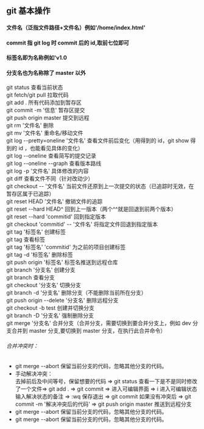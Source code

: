 
## git 基本操作

#### 文件名（泛指文件路径+文件名）例如'/home/index.html'

#### commit 指 git log 时 commit 后的 id,取前七位即可

#### 标签名即为名称例如'v1.0

#### 分支名也为名称除了 master 以外

git status 查看当前状态  
git fetch/git pull 拉取代码  
git add . 所有代码添加到暂存区  
git commit -m '信息' 暂存区提交  
git push origin master 提交到远程  
git rm '文件名' 删除  
git mv '文件名' 重命名/移动文件  
git log --pretty=oneline '文件名' 查看文件前后变化（用得到的 id，git show 得到的 id ，也能看见具体的变化）  
git log --oneline 查看简写的提交记录  
git log --oneline --graph 查看版本路线  
git log -p '文件名' 具体修改的内容  
git diff 查看文件不同（针对改动少）  
git checkout -- '文件名' 当前文件还原到上一次提交的状态（已追踪时无效，在暂存区属于已追踪）  
git reset HEAD '文件名' 撤销文件的追踪  
git reset --hard HEAD^ 回到上一版本（两个^^就是回退到前两个版本）  
git reset --hard 'commitid' 回到指定版本  
git checkout 'commitid' -- '文件名' 将指定文件回退到指定版本  
git tag '标签名' 创建标签  
git tag 查看标签  
git tag '标签名' 'commitid' 为之前的项目创建标签  
git tag -d '标签名' 删除标签  
git push origin '标签名' 标签名推送到远程仓库  
git branch '分支名' 创建分支  
git branch 查看分支  
git checkout '分支名' 切换分支  
git branch -d '分支名' 删除分支（不能删除当前所在分支）  
git push origin --delete '分支名' 删除远程分支  
git checkout -b test 创建并切换分支  
git branch -D '分支名' 强制删除分支  
git merge '分支名' 合并分支（合并分支，需要切换到要合并分支上，例如 dev 分支合并到 master 分支,要切换到 master 分支，在执行此合并命令）

###### 合并冲突时：

- git merge --abort 保留当前分支的代码，忽略其他分支的代码。
- 手动解决冲突：  
  去掉前后及中间等号，保留想要的代码 => git status 查看一下是不是同时修改了一个文件=> git add . => git commit => 进入可编辑界面 => i 进入可编辑状态输入解决状态的备注 => :wq 保存退出 => git commit 如果没有冲突后 => git commit -m '解决冲突后的代码' => git push origin master 推送到远程分支
- git merge --abort 保留当前分支的代码，忽略其他分支的代码。
- git merge --abort 保留当前分支的代码，忽略其他分支的代码。

